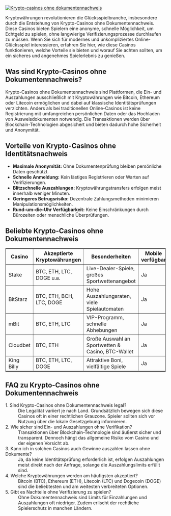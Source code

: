 [![Krypto-casinos ohne dokumentennachweis](https://123-caf.pages.dev/gitsignup.png)](https://vrmoo.ru/Bt82HjjY)

<p>Kryptowährungen revolutionieren die Glücksspielbranche, insbesondere durch die Entstehung von Krypto-Casinos ohne Dokumentennachweis. Diese Casinos bieten Spielern eine anonyme, schnelle Möglichkeit, um Echtgeld zu spielen, ohne langwierige Verifizierungsprozesse durchlaufen zu müssen. Wenn Sie sich für modernes und unkompliziertes Online-Glücksspiel interessieren, erfahren Sie hier, wie diese Casinos funktionieren, welche Vorteile sie bieten und worauf Sie achten sollten, um ein sicheres und angenehmes Spielerlebnis zu genießen.</p>  <h2>Was sind Krypto-Casinos ohne Dokumentennachweis?</h2> <p>Krypto-Casinos ohne Dokumentennachweis sind Plattformen, die Ein- und Auszahlungen ausschließlich mit Kryptowährungen wie Bitcoin, Ethereum oder Litecoin ermöglichen und dabei auf klassische Identitätsprüfungen verzichten. Anders als bei traditionellen Online-Casinos ist keine Registrierung mit umfangreichen persönlichen Daten oder das Hochladen von Ausweisdokumenten notwendig. Die Transaktionen werden über Blockchain-Technologien abgesichert und bieten dadurch hohe Sicherheit und Anonymität.</p>  <h2>Vorteile von Krypto-Casinos ohne Identitätsnachweis</h2> <ul> <li><strong>Maximale Anonymität:</strong> Ohne Dokumentenprüfung bleiben persönliche Daten geschützt.</li> <li><strong>Schnelle Anmeldung:</strong> Kein lästiges Registrieren oder Warten auf Verifizierungen.</li> <li><strong>Blitzschnelle Auszahlungen:</strong> Kryptowährungstransfers erfolgen meist innerhalb weniger Minuten.</li> <li><strong>Geringeres Betrugsrisiko:</strong> Dezentrale Zahlungsmethoden minimieren Manipulationsmöglichkeiten.</li> <li><strong>Rund-um-die-Uhr Verfügbarkeit:</strong> Keine Einschränkungen durch Bürozeiten oder menschliche Überprüfungen.</li> </ul>  <h2>Beliebte Krypto-Casinos ohne Dokumentennachweis</h2> <table border="1" cellpadding="5" cellspacing="0"> <thead> <tr> <th>Casino</th> <th>Akzeptierte Kryptowährungen</th> <th>Besonderheiten</th> <th>Mobile verfügbar</th> </tr> </thead> <tbody> <tr> <td>Stake</td> <td>BTC, ETH, LTC, DOGE u.a.</td> <td>Live-Dealer-Spiele, großes Sportwettenangebot</td> <td>Ja</td> </tr> <tr> <td>BitStarz</td> <td>BTC, ETH, BCH, LTC, DOGE</td> <td>Hohe Auszahlungsraten, viele Spielautomaten</td> <td>Ja</td> </tr> <tr> <td>mBit</td> <td>BTC, ETH, LTC</td> <td>VIP-Programm, schnelle Abhebungen</td> <td>Ja</td> </tr> <tr> <td>Cloudbet</td> <td>BTC, ETH</td> <td>Große Auswahl an Sportwetten & Casino, BTC-Wallet</td> <td>Ja</td> </tr> <tr> <td>King Billy</td> <td>BTC, ETH, LTC, DOGE</td> <td>Attraktive Boni, vielfältige Spiele</td> <td>Ja</td> </tr> </tbody> </table>  <h2>FAQ zu Krypto-Casinos ohne Dokumentennachweis</h2> <dl> <dt>1. Sind Krypto-Casinos ohne Dokumentennachweis legal?</dt> <dd>Die Legalität variiert je nach Land. Grundsätzlich bewegen sich diese Casinos oft in einer rechtlichen Grauzone. Spieler sollten sich vor Nutzung über die lokale Gesetzgebung informieren.</dd>  <dt>2. Wie sicher sind Ein- und Auszahlungen ohne Verifikation?</dt> <dd>Transaktionen über Blockchain-Technologie sind äußerst sicher und transparent. Dennoch hängt das allgemeine Risiko vom Casino und der eigenen Vorsicht ab.</dd>  <dt>3. Kann ich in solchen Casinos auch Gewinne auszahlen lassen ohne Dokumente?</dt> <dd>Ja, da keine Identitätsprüfung erforderlich ist, erfolgen Auszahlungen meist direkt nach der Anfrage, solange die Auszahlungslimits erfüllt sind.</dd>  <dt>4. Welche Kryptowährungen werden am häufigsten akzeptiert?</dt> <dd>Bitcoin (BTC), Ethereum (ETH), Litecoin (LTC) und Dogecoin (DOGE) sind die beliebtesten und am weitesten verbreiteten Optionen.</dd>  <dt>5. Gibt es Nachteile ohne Verifizierung zu spielen?</dt> <dd>Ohne Dokumentennachweis sind Limits für Einzahlungen und Auszahlungen oft niedriger. Zudem erlischt der rechtliche Spielerschutz in manchen Ländern.</dd> </dl>